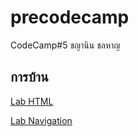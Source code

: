 # precodecamp

CodeCamp#5
ชญานิน ชลหาญ

## การบ้าน

[Lab HTML](https://github.com/cchayanin/precodecamp/blob/master/html/lab.html)

[Lab Navigation](https://github.com/cchayanin/precodecamp/blob/master/navigation)
